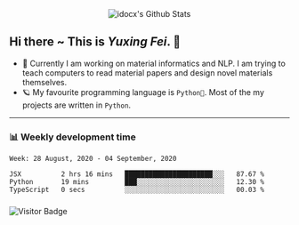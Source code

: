 <div align="center">
    <img align="center" src="https://github-readme-stats.vercel.app/api?username=idocx&show_icons=true&hide_border=true" alt="idocx's Github Stats"></img>
</div>

## Hi there ~ This is *Yuxing Fei*. ‍👋

- 🚀 Currently I am working on material informatics and NLP. I am trying to teach computers to read material papers and design novel materials themselves.
- 🪐 My favourite programming language is `Python🐍`. Most of the my projects are written in `Python`.

---

### 📊 Weekly development time
<!--START_SECTION:waka-->
```text
Week: 28 August, 2020 - 04 September, 2020

JSX          2 hrs 16 mins   ██████████████████████░░░   87.67 % 
Python       19 mins         ███░░░░░░░░░░░░░░░░░░░░░░   12.30 % 
TypeScript   0 secs          ░░░░░░░░░░░░░░░░░░░░░░░░░   00.03 % 
```
<!--END_SECTION:waka-->

### 

![Visitor Badge](https://visitor-badge.laobi.icu/badge?page_id=idocx.idocx)